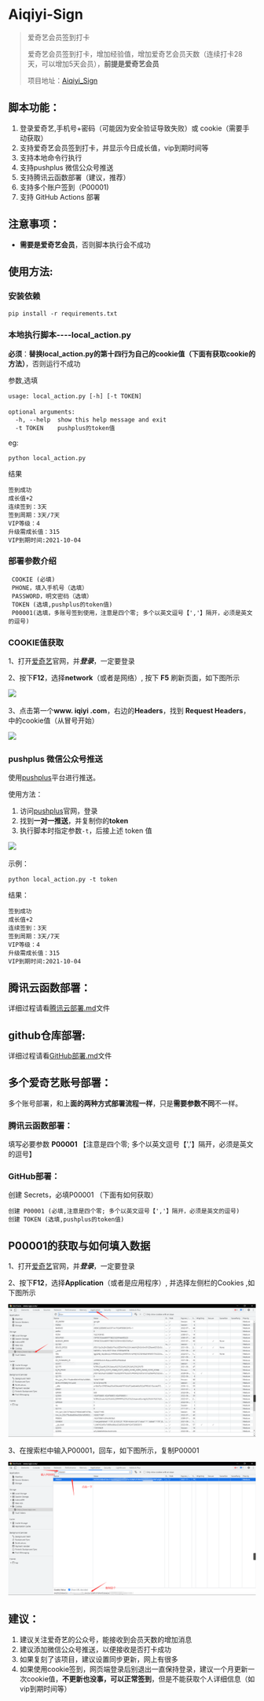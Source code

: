 # **Aiqiyi-Sign**

> 爱奇艺会员签到打卡
>
> 爱奇艺会员签到打卡，增加经验值，增加爱奇艺会员天数（连续打卡28天，可以增加5天会员），**前提是爱奇艺会员**
>
> 项目地址：[Aiqiyi_Sign](https://github.com/ioutime/Aiqiyi_Sign)


## 脚本功能：

1. 登录爱奇艺,手机号+密码（可能因为安全验证导致失败）或 cookie（需要手动获取）
2. 支持爱奇艺会员签到打卡，并显示今日成长值，vip到期时间等
3. 支持本地命令行执行
4. 支持pushplus 微信公众号推送
5. 支持腾讯云函数部署（建议，推荐）
6. 支持多个账户签到（P00001)
7. 支持 GitHub Actions 部署


## 注意事项：

- **需要是爱奇艺会员**，否则脚本执行会不成功

  

使用方法:
---

### 安装依赖

```shell
pip install -r requirements.txt
```

### 本地执行脚本----local_action.py

**必须**：**替换local_action.py的第十四行为自己的cookie值（下面有获取cookie的方法）**，否则运行不成功

参数,选填

```shell
usage: local_action.py [-h] [-t TOKEN]

optional arguments:
  -h, --help  show this help message and exit
  -t TOKEN    pushplus的token值
```

eg:

```shell
python local_action.py
```

结果

```
签到成功
成长值+2
连续签到：3天
签到周期：3天/7天
VIP等级：4
升级需成长值：315
VIP到期时间:2021-10-04
```



### 部署参数介绍

```
 COOKIE (必填)
 PHONE，填入手机号（选填）
 PASSWORD，明文密码（选填）
 TOKEN (选填,pushplus的token值)	
 P00001(选填，多账号签到使用，注意是四个零; 多个以英文逗号【','】隔开，必须是英文的逗号)
```



### COOKIE值获取

1、打开[爱奇艺](https://www.iqiyi.com/)官网，并***登录***，一定要登录

2、按下**F12**，选择**network**（或者是网络）, 按下 **F5** 刷新页面，如下图所示

<img src="img/2021-7-20 1-1.png"  />

3、点击第一个**www. iqiyi .com**，右边的**Headers**，找到 **Request Headers**，中的cookie值（从冒号开始）

<img src="img/2021-7-20 1-2.png"  />

### pushplus 微信公众号推送

使用[pushplus](http://www.pushplus.plus/)平台进行推送。

使用方法：

1. 访问[pushplus](http://www.pushplus.plus/)官网，登录
2. 找到**一对一推送**，并复制你的**token**
3. 执行脚本时指定参数`-t`，后接上述 token 值

<img src="img/2021-7-15 token.png"  />

示例：

```shell
python local_action.py -t token
```

结果：

```
签到成功
成长值+2
连续签到：3天
签到周期：3天/7天
VIP等级：4
升级需成长值：315
VIP到期时间:2021-10-04
```



腾讯云函数部署：
---

详细过程请看[腾讯云部署.md](https://github.com/ioutime/Aiqiyi_Sign/blob/master/腾讯云部署.md)文件



github仓库部署:
---

详细过程请看[GitHub部署.md](https://github.com/ioutime/Aiqiyi_Sign/blob/master/github部署.md)文件



## 多个爱奇艺账号部署：

多个账号部署，和上**面的两种方式部署流程一样**，只是**需要参数不同**不一样。

### 腾讯云函数部署：

填写必要参数 **P00001** 【注意是四个零; 多个以英文逗号【','】隔开，必须是英文的逗号】

### GitHub部署：

创建 Secrets，必填P00001 （下面有如何获取）


```
创建 P00001 (必填,注意是四个零; 多个以英文逗号【','】隔开，必须是英文的逗号)
创建 TOKEN (选填,pushplus的token值)	
```

P00001的获取与如何填入数据
---

1、打开[爱奇艺](https://www.iqiyi.com/)官网，并***登录***，一定要登录

2、按下**F12**，选择**Application**（或者是应用程序）, 并选择左侧栏的Cookies ,如下图所示

<img src="img/2021-8-4 1-1.png"  />

3、在搜索栏中输入P00001，回车，如下图所示，复制P00001

<img src="img/2021-8-4 1-2.png"  />





## 建议：

1. 建议关注爱奇艺的公众号，能接收到会员天数的增加消息
2. 建议添加微信公众号推送，以便接收是否打卡成功
3. 如果复刻了该项目，建议设置同步更新，网上有很多
4. 如果使用cookie签到，网页端登录后别退出一直保持登录，建议一个月更新一次cookie值，**不更新也没事，可以正常签到**，但是不能获取个人详细信息（如vip到期时间等）

